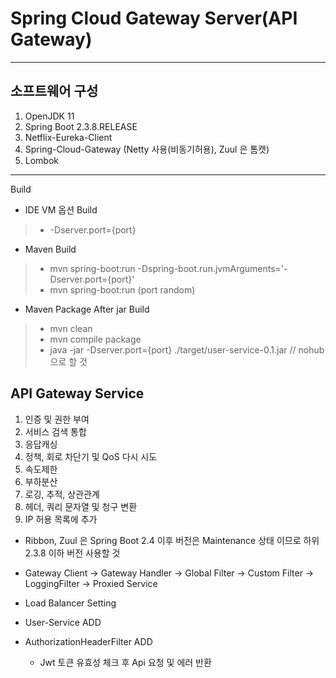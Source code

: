 # Spring Cloud Gateway Server(API Gateway)
- - -
## 소프트웨어 구성
1. OpenJDK 11
2. Spring Boot 2.3.8.RELEASE
3. Netflix-Eureka-Client
4. Spring-Cloud-Gateway (Netty 사용(비동기허용), Zuul 은 톰캣)
5. Lombok
- - -
Build
 * IDE VM 옵션 Build
> - -Dserver.port={port}
 * Maven Build
> - mvn spring-boot:run -Dspring-boot.run.jvmArguments='-Dserver.port={port}'
> - mvn spring-boot:run (port random)
 * Maven Package After jar Build
> - mvn clean
> - mvn compile package
> - java -jar -Dserver.port={port} ./target/user-service-0.1.jar   // nohub 으로 할 것


## API Gateway Service
1. 인증 및 권한 부여
2. 서비스 검색 통합
3. 응답캐싱
4. 정책, 회로 차단기 및 QoS 다시 시도
5. 속도제한
6. 부하분산
7. 로깅, 추적, 상관관계
8. 헤더, 쿼리 문자열 및 청구 변환
9. IP 허용 목록에 추가
- Ribbon, Zuul 은 Spring Boot 2.4 이후 버전은 Maintenance 상태 이므로 하위 2.3.8 이하 버전 사용할 것

- Gateway Client -> Gateway Handler -> Global Filter -> Custom Filter -> LoggingFilter -> Proxied Service
- Load Balancer Setting
- User-Service ADD
- AuthorizationHeaderFilter ADD
  * Jwt 토큰 유효성 체크 후 Api 요청 및 에러 반환 